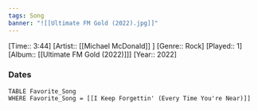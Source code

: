 ```yaml
---
tags: Song  
banner: "![[Ultimate FM Gold (2022).jpg]]"
---
```

[Time:: 3:44]
[Artist:: [[Michael McDonald]] ]
[Genre:: Rock]
[Played:: 1]
[Album:: [[Ultimate FM Gold (2022)]]]
[Year:: 2022]
### Dates
````dataview
TABLE Favorite_Song
WHERE Favorite_Song = [[I Keep Forgettin' (Every Time You're Near)]]
````